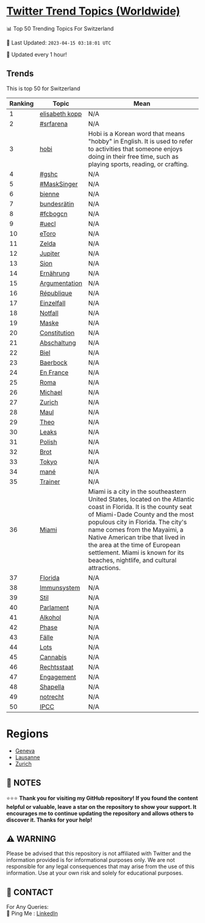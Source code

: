 [Twitter Trend Topics (Worldwide)](https://github.com/ErcinDedeoglu/Twitter-Trend-Topics)
==========


📊 Top 50 Trending Topics For Switzerland

📆 Last Updated: `2023-04-15 03:18:01 UTC`

🔧 Updated every 1 hour!


## Trends

This is top 50 for Switzerland

| Ranking | Topic | Mean |
| ------- | ------------ | ------------ |
| 1 | [elisabeth kopp](http://twitter.com/search?q=elisabeth+kopp) | N/A |
| 2 | [#srfarena](http://twitter.com/search?q=%23srfarena) | N/A |
| 3 | [hobi](http://twitter.com/search?q=hobi) | Hobi is a Korean word that means "hobby" in English. It is used to refer to activities that someone enjoys doing in their free time, such as playing sports, reading, or crafting. |
| 4 | [#gshc](http://twitter.com/search?q=%23gshc) | N/A |
| 5 | [#MaskSinger](http://twitter.com/search?q=%23MaskSinger) | N/A |
| 6 | [bienne](http://twitter.com/search?q=bienne) | N/A |
| 7 | [bundesrätin](http://twitter.com/search?q=bundesr%c3%a4tin) | N/A |
| 8 | [#fcbogcn](http://twitter.com/search?q=%23fcbogcn) | N/A |
| 9 | [#uecl](http://twitter.com/search?q=%23uecl) | N/A |
| 10 | [eToro](http://twitter.com/search?q=eToro) | N/A |
| 11 | [Zelda](http://twitter.com/search?q=Zelda) | N/A |
| 12 | [Jupiter](http://twitter.com/search?q=Jupiter) | N/A |
| 13 | [Sion](http://twitter.com/search?q=Sion) | N/A |
| 14 | [Ernährung](http://twitter.com/search?q=Ern%c3%a4hrung) | N/A |
| 15 | [Argumentation](http://twitter.com/search?q=Argumentation) | N/A |
| 16 | [République](http://twitter.com/search?q=R%c3%a9publique) | N/A |
| 17 | [Einzelfall](http://twitter.com/search?q=Einzelfall) | N/A |
| 18 | [Notfall](http://twitter.com/search?q=Notfall) | N/A |
| 19 | [Maske](http://twitter.com/search?q=Maske) | N/A |
| 20 | [Constitution](http://twitter.com/search?q=Constitution) | N/A |
| 21 | [Abschaltung](http://twitter.com/search?q=Abschaltung) | N/A |
| 22 | [Biel](http://twitter.com/search?q=Biel) | N/A |
| 23 | [Baerbock](http://twitter.com/search?q=Baerbock) | N/A |
| 24 | [En France](http://twitter.com/search?q=En+France) | N/A |
| 25 | [Roma](http://twitter.com/search?q=Roma) | N/A |
| 26 | [Michael](http://twitter.com/search?q=Michael) | N/A |
| 27 | [Zurich](http://twitter.com/search?q=Zurich) | N/A |
| 28 | [Maul](http://twitter.com/search?q=Maul) | N/A |
| 29 | [Theo](http://twitter.com/search?q=Theo) | N/A |
| 30 | [Leaks](http://twitter.com/search?q=Leaks) | N/A |
| 31 | [Polish](http://twitter.com/search?q=Polish) | N/A |
| 32 | [Brot](http://twitter.com/search?q=Brot) | N/A |
| 33 | [Tokyo](http://twitter.com/search?q=Tokyo) | N/A |
| 34 | [mané](http://twitter.com/search?q=man%c3%a9) | N/A |
| 35 | [Trainer](http://twitter.com/search?q=Trainer) | N/A |
| 36 | [Miami](http://twitter.com/search?q=Miami) | Miami is a city in the southeastern United States, located on the Atlantic coast in Florida. It is the county seat of Miami-Dade County and the most populous city in Florida. The city's name comes from the Mayaimi, a Native American tribe that lived in the area at the time of European settlement. Miami is known for its beaches, nightlife, and cultural attractions. |
| 37 | [Florida](http://twitter.com/search?q=Florida) | N/A |
| 38 | [Immunsystem](http://twitter.com/search?q=Immunsystem) | N/A |
| 39 | [Stil](http://twitter.com/search?q=Stil) | N/A |
| 40 | [Parlament](http://twitter.com/search?q=Parlament) | N/A |
| 41 | [Alkohol](http://twitter.com/search?q=Alkohol) | N/A |
| 42 | [Phase](http://twitter.com/search?q=Phase) | N/A |
| 43 | [Fälle](http://twitter.com/search?q=F%c3%a4lle) | N/A |
| 44 | [Lots](http://twitter.com/search?q=Lots) | N/A |
| 45 | [Cannabis](http://twitter.com/search?q=Cannabis) | N/A |
| 46 | [Rechtsstaat](http://twitter.com/search?q=Rechtsstaat) | N/A |
| 47 | [Engagement](http://twitter.com/search?q=Engagement) | N/A |
| 48 | [Shapella](http://twitter.com/search?q=Shapella) | N/A |
| 49 | [notrecht](http://twitter.com/search?q=notrecht) | N/A |
| 50 | [IPCC](http://twitter.com/search?q=IPCC) | N/A |



# Regions

* [Geneva](</Switzerland/Geneva.md>)
* [Lausanne](</Switzerland/Lausanne.md>)
* [Zurich](</Switzerland/Zurich.md>)



## 📝 NOTES

⭐⭐⭐ **Thank you for visiting my GitHub repository! If you found the content helpful or valuable, leave a star on the repository to show your support. It encourages me to continue updating the repository and allows others to discover it. Thanks for your help!**


## ⚠️ WARNING

Please be advised that this repository is not affiliated with Twitter and the information provided is for informational purposes only. We are not responsible for any legal consequences that may arise from the use of this information. Use at your own risk and solely for educational purposes.


## 📨 CONTACT

 For Any Queries:  
            🏓 Ping Me : [LinkedIn](https://www.linkedin.com/in/ercindedeoglu/)

